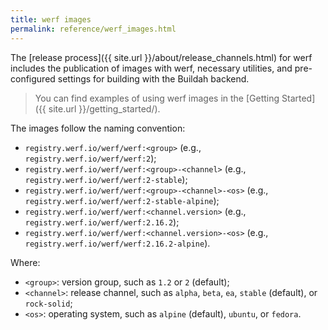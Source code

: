 ```yaml
---
title: werf images
permalink: reference/werf_images.html
---
```


The [release process]({{ site.url }}/about/release_channels.html) for werf includes the publication of images with werf, necessary utilities, and pre-configured settings for building with the Buildah backend.

> You can find examples of using werf images in the [Getting Started]({{ site.url }}/getting_started/).

The images follow the naming convention:

- `registry.werf.io/werf/werf:<group>` (e.g., `registry.werf.io/werf/werf:2`);
- `registry.werf.io/werf/werf:<group>-<channel>` (e.g., `registry.werf.io/werf/werf:2-stable`);
- `registry.werf.io/werf/werf:<group>-<channel>-<os>` (e.g., `registry.werf.io/werf/werf:2-stable-alpine`);
- `registry.werf.io/werf/werf:<channel.version>` (e.g., `registry.werf.io/werf/werf:2.16.2`);
- `registry.werf.io/werf/werf:<channel.version>-<os>` (e.g., `registry.werf.io/werf/werf:2.16.2-alpine`).

Where:

- `<group>`: version group, such as `1.2` or `2` (default);
- `<channel>`: release channel, such as `alpha`, `beta`, `ea`, `stable` (default), or `rock-solid`;
- `<os>`: operating system, such as `alpine` (default), `ubuntu`, or `fedora`.

